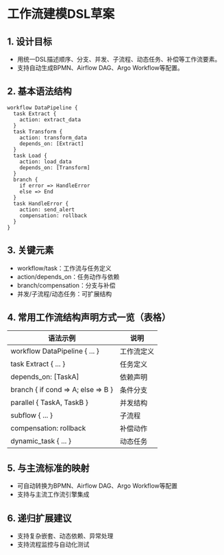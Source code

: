 # 工作流建模DSL草案

## 1. 设计目标

- 用统一DSL描述顺序、分支、并发、子流程、动态任务、补偿等工作流要素。
- 支持自动生成BPMN、Airflow DAG、Argo Workflow等配置。

## 2. 基本语法结构

```dsl
workflow DataPipeline {
  task Extract {
    action: extract_data
  }
  task Transform {
    action: transform_data
    depends_on: [Extract]
  }
  task Load {
    action: load_data
    depends_on: [Transform]
  }
  branch {
    if error => HandleError
    else => End
  }
  task HandleError {
    action: send_alert
    compensation: rollback
  }
}
```

## 3. 关键元素

- workflow/task：工作流与任务定义
- action/depends_on：任务动作与依赖
- branch/compensation：分支与补偿
- 并发/子流程/动态任务：可扩展结构

## 4. 常用工作流结构声明方式一览（表格）

| 语法示例                                      | 说明           |
|-----------------------------------------------|----------------|
| workflow DataPipeline { ... }                 | 工作流定义     |
| task Extract { ... }                          | 任务定义       |
| depends_on: [TaskA]                           | 依赖声明       |
| branch { if cond => A; else => B }            | 条件分支       |
| parallel { TaskA, TaskB }                     | 并发结构       |
| subflow { ... }                               | 子流程         |
| compensation: rollback                        | 补偿动作       |
| dynamic_task { ... }                          | 动态任务       |

## 5. 与主流标准的映射

- 可自动转换为BPMN、Airflow DAG、Argo Workflow等配置
- 支持与主流工作流引擎集成

## 6. 递归扩展建议

- 支持复杂嵌套、动态依赖、异常处理
- 支持流程监控与自动化测试
